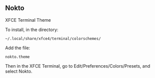 ## Nokto
XFCE Terminal Theme


To install, in the directory:
```
~/.local/share/xfce4/terminal/colorschemes/
```
Add the file:
```
nokto.theme
```

Then in the XFCE Terminal, go to Edit/Preferences/Colors/Presets, and select Nokto.
